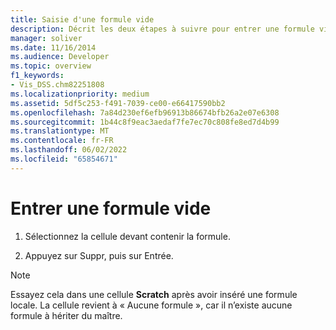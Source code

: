 ```yaml
---
title: Saisie d'une formule vide
description: Décrit les deux étapes à suivre pour entrer une formule vide. Fournit des informations supplémentaires sur l’utilisation de ce processus dans une cellule Scratch.
manager: soliver
ms.date: 11/16/2014
ms.audience: Developer
ms.topic: overview
f1_keywords:
- Vis_DSS.chm82251808
ms.localizationpriority: medium
ms.assetid: 5df5c253-f491-7039-ce00-e66417590bb2
ms.openlocfilehash: 7a84d230ef6efb96913b86674bfb26a2e07e6308
ms.sourcegitcommit: 1b44c8f9eac3aedaf7fe7ec70c808fe8ed7d4b99
ms.translationtype: MT
ms.contentlocale: fr-FR
ms.lasthandoff: 06/02/2022
ms.locfileid: "65854671"
---
```

# <a name="enter-an-empty-formula"></a>Entrer une formule vide

1. Sélectionnez la cellule devant contenir la formule.
    
2. Appuyez sur Suppr, puis sur Entrée.
    
> [!NOTE]
> Essayez cela dans une cellule **Scratch** après avoir inséré une formule locale. La cellule revient à « Aucune formule », car il n’existe aucune formule à hériter du maître. 
  

